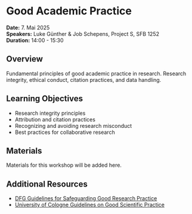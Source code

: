 # Good Academic Practice

**Date:** 7. Mai 2025  
**Speakers:** Luke Günther & Job Schepens, Project S, SFB 1252  
**Duration:** 14:00 - 15:30

## Overview

Fundamental principles of good academic practice in research. Research integrity, ethical conduct, citation practices, and data handling.

## Learning Objectives

- Research integrity principles
- Attribution and citation practices  
- Recognizing and avoiding research misconduct
- Best practices for collaborative research

## Materials

Materials for this workshop will be added here.

## Additional Resources

- [DFG Guidelines for Safeguarding Good Research Practice](https://www.dfg.de/en/research_funding/principles_dfg_funding/good_scientific_practice/)
- [University of Cologne Guidelines on Good Scientific Practice](https://verwaltung.uni-koeln.de/stabsstelle03.1/content/good_scientific_practice/index_eng.html)
